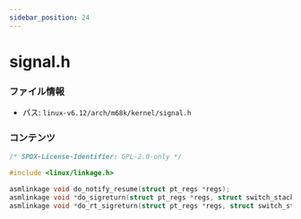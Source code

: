 ```yaml
---
sidebar_position: 24
---
```

# signal.h

### ファイル情報

- パス: `linux-v6.12/arch/m68k/kernel/signal.h`

### コンテンツ

```h
/* SPDX-License-Identifier: GPL-2.0-only */

#include <linux/linkage.h>

asmlinkage void do_notify_resume(struct pt_regs *regs);
asmlinkage void *do_sigreturn(struct pt_regs *regs, struct switch_stack *sw);
asmlinkage void *do_rt_sigreturn(struct pt_regs *regs, struct switch_stack *sw);

```
